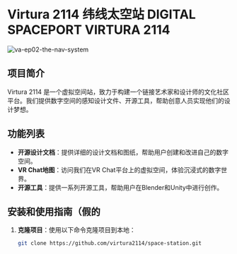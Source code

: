 # Virtura 2114 纬线太空站 DIGITAL SPACEPORT VIRTURA 2114
![va-ep02-the-nav-system](https://github.com/ewanqian/VIRTURA2114/assets/61226505/cc3ba0fd-fc9d-4718-98f3-5eb481ac6055)

## 项目简介
Virtura 2114 是一个虚拟空间站，致力于构建一个链接艺术家和设计师的文化社区平台。我们提供数字空间的感知设计文件、开源工具，帮助创意人员实现他们的设计梦想。

## 功能列表
- **开源设计文档**：提供详细的设计文档和图纸，帮助用户创建和改进自己的数字空间。
- **VR Chat地图**：访问我们在VR Chat平台上的虚拟空间，体验沉浸式的数字世界。
- **开源工具**：提供一系列开源工具，帮助用户在Blender和Unity中进行创作。

## 安装和使用指南（假的
1. **克隆项目**：使用以下命令克隆项目到本地：
   ```sh
   git clone https://github.com/virtura2114/space-station.git
